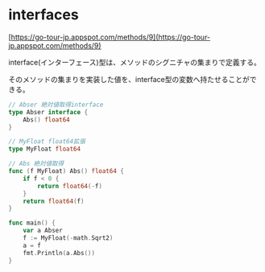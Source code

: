 # interfaces

[https://go-tour-jp.appspot.com/methods/9](https://go-tour-jp.appspot.com/methods/9)

interface(インターフェース)型は、メソッドのシグニチャの集まりで定義する。

そのメソッドの集まりを実装した値を、interface型の変数へ持たせることができる。

```go
// Abser 絶対値取得interface
type Abser interface {
	Abs() float64
}

// MyFloat float64拡張
type MyFloat float64

// Abs 絶対値取得
func (f MyFloat) Abs() float64 {
	if f < 0 {
		return float64(-f)
	}
	return float64(f)
}

func main() {
	var a Abser
	f := MyFloat(-math.Sqrt2)
	a = f
	fmt.Println(a.Abs())
}
```
